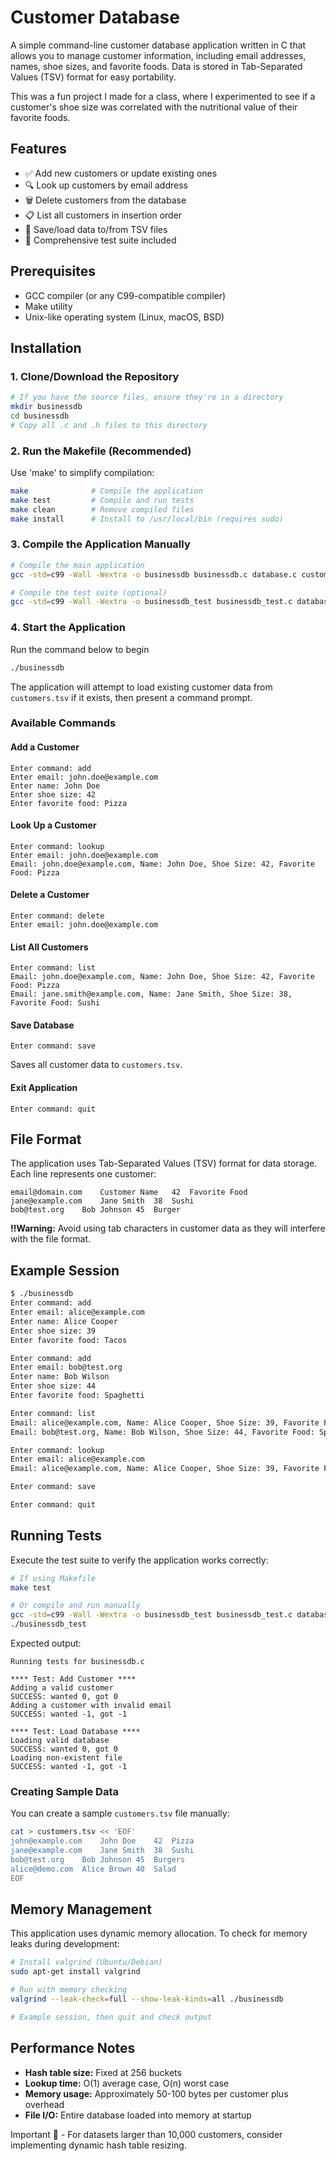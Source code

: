 # Customer Database

A simple command-line customer database application written in C that allows you to manage customer information, including email addresses, names, shoe sizes, and favorite foods. Data is stored in Tab-Separated Values (TSV) format for easy portability.

This was a fun project I made for a class, where I experimented to see if a
customer's shoe size was correlated with the nutritional value of their favorite foods.

## Features

- ✅ Add new customers or update existing ones
- 🔍 Look up customers by email address
- 🗑️ Delete customers from the database
- 📋 List all customers in insertion order
- 💾 Save/load data to/from TSV files
- 🧪 Comprehensive test suite included

## Prerequisites

- GCC compiler (or any C99-compatible compiler)
- Make utility
- Unix-like operating system (Linux, macOS, BSD)

## Installation

### 1. Clone/Download the Repository

```bash
# If you have the source files, ensure they're in a directory
mkdir businessdb
cd businessdb
# Copy all .c and .h files to this directory
```
### 2. Run the Makefile (Recommended)

Use 'make' to simplify compilation:

```bash
make              # Compile the application
make test         # Compile and run tests
make clean        # Remove compiled files
make install      # Install to /usr/local/bin (requires sudo)
```

### 3. Compile the Application Manually

```bash
# Compile the main application
gcc -std=c99 -Wall -Wextra -o businessdb businessdb.c database.c customer.c

# Compile the test suite (optional)
gcc -std=c99 -Wall -Wextra -o businessdb_test businessdb_test.c database.c customer.c
```

### 4. Start the Application

Run the command below to begin

```bash
./businessdb
```

The application will attempt to load existing customer data from `customers.tsv` if it exists, then present a command prompt.

### Available Commands

#### Add a Customer
```
Enter command: add
Enter email: john.doe@example.com
Enter name: John Doe
Enter shoe size: 42
Enter favorite food: Pizza
```

#### Look Up a Customer
```
Enter command: lookup
Enter email: john.doe@example.com
Email: john.doe@example.com, Name: John Doe, Shoe Size: 42, Favorite Food: Pizza
```

#### Delete a Customer
```
Enter command: delete
Enter email: john.doe@example.com
```

#### List All Customers
```
Enter command: list
Email: john.doe@example.com, Name: John Doe, Shoe Size: 42, Favorite Food: Pizza
Email: jane.smith@example.com, Name: Jane Smith, Shoe Size: 38, Favorite Food: Sushi
```

#### Save Database
```
Enter command: save
```
Saves all customer data to `customers.tsv`.

#### Exit Application
```
Enter command: quit
```

## File Format

The application uses Tab-Separated Values (TSV) format for data storage. Each line represents one customer:

```
email@domain.com	Customer Name	42	Favorite Food
jane@example.com	Jane Smith	38	Sushi
bob@test.org	Bob Johnson	45	Burger
```

**‼️Warning:** Avoid using tab characters in customer data as they will interfere with the file format.

## Example Session

```bash
$ ./businessdb
Enter command: add
Enter email: alice@example.com
Enter name: Alice Cooper
Enter shoe size: 39
Enter favorite food: Tacos

Enter command: add  
Enter email: bob@test.org
Enter name: Bob Wilson
Enter shoe size: 44
Enter favorite food: Spaghetti

Enter command: list
Email: alice@example.com, Name: Alice Cooper, Shoe Size: 39, Favorite Food: Tacos
Email: bob@test.org, Name: Bob Wilson, Shoe Size: 44, Favorite Food: Spaghetti

Enter command: lookup
Enter email: alice@example.com
Email: alice@example.com, Name: Alice Cooper, Shoe Size: 39, Favorite Food: Tacos

Enter command: save

Enter command: quit
```

## Running Tests

Execute the test suite to verify the application works correctly:

```bash
# If using Makefile
make test

# Or compile and run manually
gcc -std=c99 -Wall -Wextra -o businessdb_test businessdb_test.c database.c customer.c
./businessdb_test
```

Expected output:
```
Running tests for businessdb.c

**** Test: Add Customer ****
Adding a valid customer
SUCCESS: wanted 0, got 0
Adding a customer with invalid email
SUCCESS: wanted -1, got -1

**** Test: Load Database ****
Loading valid database
SUCCESS: wanted 0, got 0
Loading non-existent file
SUCCESS: wanted -1, got -1
```

### Creating Sample Data

You can create a sample `customers.tsv` file manually:

```bash
cat > customers.tsv << 'EOF'
john@example.com	John Doe	42	Pizza
jane@example.com	Jane Smith	38	Sushi
bob@test.org	Bob Johnson	45	Burgers
alice@demo.com	Alice Brown	40	Salad
EOF
```

## Memory Management

This application uses dynamic memory allocation. To check for memory leaks during development:

```bash
# Install valgrind (Ubuntu/Debian)
sudo apt-get install valgrind

# Run with memory checking
valgrind --leak-check=full --show-leak-kinds=all ./businessdb

# Example session, then quit and check output
```

## Performance Notes

- **Hash table size:** Fixed at 256 buckets
- **Lookup time:** O(1) average case, O(n) worst case
- **Memory usage:** Approximately 50-100 bytes per customer plus overhead
- **File I/O:** Entire database loaded into memory at startup

Important 📝 - For datasets larger than 10,000 customers, consider implementing dynamic hash table resizing.

